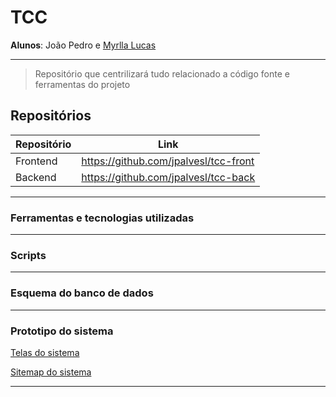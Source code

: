 # TCC

**Alunos**: João Pedro e [Myrlla Lucas](https://github.com/myrlla)

---

> Repositório que centrilizará tudo relacionado a código fonte e ferramentas do projeto

## Repositórios
Repositório   | Link
--------- | ------
Frontend | https://github.com/jpalvesl/tcc-front
Backend | https://github.com/jpalvesl/tcc-back

---

### Ferramentas e tecnologias utilizadas


---


### Scripts

---

### Esquema do banco de dados

---

### Prototipo do sistema

[Telas do sistema](https://www.figma.com/file/XgbSppLz6PHy1X8EVcSfJD/TCC---Jo%C3%A3o-e-Myrlla?node-id=26%3A3)

[Sitemap do sistema](https://whimsical.com/tcc-sitemap-SrDTqe5tKpqqSF1KyJArNU)

---
